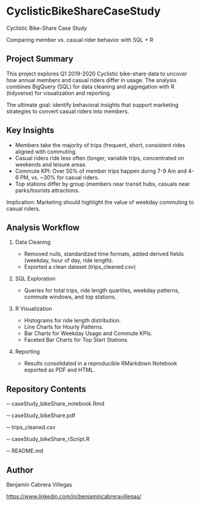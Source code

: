 # CyclisticBikeShareCaseStudy

Cyclistic Bike-Share Case Study

Comparing member vs. casual rider behavior with SQL + R

## Project Summary
This project explores Q1 2019-2020 Cyclistic bike-share data to uncover how annual members and casual riders differ in usage.
The analysis combines BigQuery (SQL) for data cleaning and aggregation with R (tidyverse) for visualization and reporting.

The ultimate goal: identify behavioral insights that support marketing strategies to convert casual riders into members.


## Key Insights
- Members take the majority of trips (frequent, short, consistent rides aligned with commuting.
- Casual riders ride less often (longer, variable trips, concentrated on weekends and leisure areas.
- Commute KPI: Over 50% of member trips happen durng 7-9 Am and 4-6 PM, vs. ~30% for casual riders.
- Top stations differ by group (members near transit hubs, casuals near parks/tourists attractions.

Implication: Marketing should highlight the value of weekday commuting to casual riders. 


## Analysis Workflow
1. Data Cleaning
   - Removed nulls, standardized time formats, added derived fields (weekday, hour of day, ride length).
   - Exported a clean dataset (trips_cleaned.csv)

2. SQL Exploration
   - Queries for total trips, ride length quartiles, weekday patterns, commute windows, and top stations.

3. R Visualization
   - Histograms for ride length distribution.
   - Line Charts for Hourly Patterns.
   - Bar Charts for Weekday Usage and Commute KPIs.
   - Faceted Bar Charts for Top Start Stations.
  
4. Reporting
   - Results consolidated in a reproducible RMarkdown Notebook exported as PDF and HTML.
  


## Repository Contents
─ caseStudy_bikeShare_notebook.Rmd

─ caseStudy_bikeShare.pdf

─ trips_cleaned.csv

─ caseStudy_bikeShare_rScript.R

─ README.md


## Author
Benjamin Cabrera Villegas

https://www.linkedin.com/in/benjamincabreravillegas/

